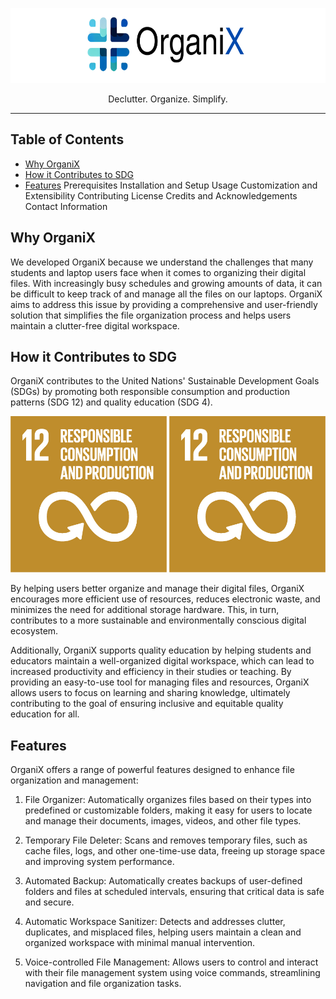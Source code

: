 <p align="center">
  <a href="https://github.com/Gteknolohiya/organix" target="_blank">
    <picture>
      <source media="(prefers-color-scheme: dark)" srcset="https://github.com/Gteknolohiya/organix/blob/main/logo.svg">
      <source media="(prefers-color-scheme: light)" srcset="https://github.com/Gteknolohiya/organix/blob/main/logo.svg">
      <img alt="OrganiX" src="https://github.com/Gteknolohiya/organix/blob/main/logo.svg" height="120" style="max-width: 100%;">
    </picture>
  </a>
</p>

<p align="center">
  Declutter. Organize. Simplify.
</p>

------

## Table of Contents
* [Why OrganiX](#why-organix)
* [How it Contributes to SDG](#how-it-contributes-to-sdg)
* [Features](#features)
Prerequisites
Installation and Setup
Usage
Customization and Extensibility
Contributing
License
Credits and Acknowledgements
Contact Information

## Why OrganiX
We developed OrganiX because we understand the challenges that many students and laptop users face when it comes to organizing their digital files. With increasingly busy schedules and growing amounts of data, it can be difficult to keep track of and manage all the files on our laptops. OrganiX aims to address this issue by providing a comprehensive and user-friendly solution that simplifies the file organization process and helps users maintain a clutter-free digital workspace.

## How it Contributes to SDG

OrganiX contributes to the United Nations' Sustainable Development Goals (SDGs) by promoting both responsible consumption and production patterns (SDG 12) and quality education (SDG 4).

<p align="center">
  <picture align="center">
    <img alt="SDG 12: Responsible Consumption and Production" src="https://github.com/Gteknolohiya/organix/blob/main/assets/E_SDG_Icons-12.jpg" width="250" height="250">
  </picture>
  <picture align="center">
    <img alt="SDG 12: Responsible Consumption and Production" src="https://github.com/Gteknolohiya/organix/blob/main/assets/E_SDG_Icons-12.jpg" width="250" height="250">
  </picture>
</p>

By helping users better organize and manage their digital files, OrganiX encourages more efficient use of resources, reduces electronic waste, and minimizes the need for additional storage hardware. This, in turn, contributes to a more sustainable and environmentally conscious digital ecosystem.

Additionally, OrganiX supports quality education by helping students and educators maintain a well-organized digital workspace, which can lead to increased productivity and efficiency in their studies or teaching. By providing an easy-to-use tool for managing files and resources, OrganiX allows users to focus on learning and sharing knowledge, ultimately contributing to the goal of ensuring inclusive and equitable quality education for all.

## Features
OrganiX offers a range of powerful features designed to enhance file organization and management:

1. File Organizer: Automatically organizes files based on their types into predefined or customizable folders, making it easy for users to locate and manage their documents, images, videos, and other file types.

2. Temporary File Deleter: Scans and removes temporary files, such as cache files, logs, and other one-time-use data, freeing up storage space and improving system performance.

3. Automated Backup: Automatically creates backups of user-defined folders and files at scheduled intervals, ensuring that critical data is safe and secure.

4. Automatic Workspace Sanitizer: Detects and addresses clutter, duplicates, and misplaced files, helping users maintain a clean and organized workspace with minimal manual intervention.

5. Voice-controlled File Management: Allows users to control and interact with their file management system using voice commands, streamlining navigation and file organization tasks.
